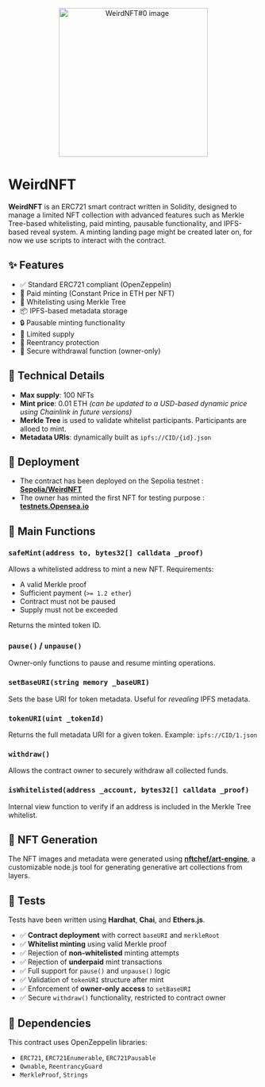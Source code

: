 <p align="center">
  <img src="https://moccasin-general-crow-156.mypinata.cloud/ipfs/bafybeibcuex3mj7fbrybiri5wlrg3br5n5kdigqlgowhko36k7vrmuk7oi/0.png" alt="WeirdNFT#0 image" width="300"/>
</p>

# WeirdNFT

**WeirdNFT** is an ERC721 smart contract written in Solidity, designed to manage a limited NFT collection with advanced features such as Merkle Tree-based whitelisting, paid minting, pausable functionality, and IPFS-based reveal system. A minting landing page might be created later on, for now we use scripts to interact with the contract.

## ✨ Features

- ✅ Standard ERC721 compliant (OpenZeppelin)
- 🧾 Paid minting (Constant Price in ETH per NFT)
- 🌿 Whitelisting using Merkle Tree
- 📦 IPFS-based metadata storage
- 🔒 Pausable minting functionality
- 🧵 Limited supply
- 🛑 Reentrancy protection
- 🔐 Secure withdrawal function (owner-only)

## 📜 Technical Details

- **Max supply**: 100 NFTs
- **Mint price**: 0.01 ETH *(can be updated to a USD-based dynamic price using Chainlink in future versions)*
- **Merkle Tree** is used to validate whitelist participants. Participants are alloed to mint.
- **Metadata URIs**: dynamically built as `ipfs://CID/{id}.json`

## 🚀 Deployment

- The contract has been deployed on the Sepolia testnet : [**Sepolia/WeirdNFT**](https://sepolia.etherscan.io/address/0x415f1F5495916957247e3C9BF5f953D9321c5fb5)
- The owner has minted the first NFT for testing purpose : [**testnets.Opensea.io**](https://testnets.opensea.io/0xeBeD07e7187Ad23c676225C63279955f73AbBb45)

## 🔧 Main Functions

### `safeMint(address to, bytes32[] calldata _proof)`
Allows a whitelisted address to mint a new NFT. Requirements:
- A valid Merkle proof
- Sufficient payment (`>= 1.2 ether`)
- Contract must not be paused
- Supply must not be exceeded

Returns the minted token ID.

### `pause()` / `unpause()`
Owner-only functions to pause and resume minting operations.

### `setBaseURI(string memory _baseURI)`
Sets the base URI for token metadata. Useful for *revealing* IPFS metadata.

### `tokenURI(uint _tokenId)`
Returns the full metadata URI for a given token. Example: `ipfs://CID/1.json`

### `withdraw()`
Allows the contract owner to securely withdraw all collected funds.

### `isWhitelisted(address _account, bytes32[] calldata _proof)`
Internal view function to verify if an address is included in the Merkle Tree whitelist.

## 🎨 NFT Generation

The NFT images and metadata were generated using [**nftchef/art-engine**](https://github.com/nftchef/art-engine), a customizable node.js tool for generating generative art collections from layers.

## 🧪 Tests

Tests have been written using **Hardhat**, **Chai**, and **Ethers.js**.

- ✅ **Contract deployment** with correct `baseURI` and `merkleRoot`
- ✅ **Whitelist minting** using valid Merkle proof
- ✅ Rejection of **non-whitelisted** minting attempts
- ✅ Rejection of **underpaid** mint transactions
- ✅ Full support for `pause()` and `unpause()` logic
- ✅ Validation of `tokenURI` structure after mint
- ✅ Enforcement of **owner-only access** to `setBaseURI`
- ✅ Secure `withdraw()` functionality, restricted to contract owner

## 🧰 Dependencies

This contract uses OpenZeppelin libraries:
- `ERC721`, `ERC721Enumerable`, `ERC721Pausable`
- `Ownable`, `ReentrancyGuard`
- `MerkleProof`, `Strings`
